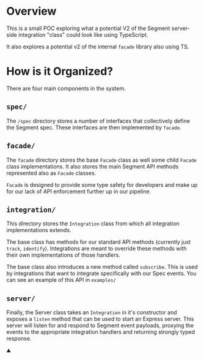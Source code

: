 # Overview
This is a small POC exploring what a potential V2 of the Segment server-side integration "class" could look like using TypeScript.

It also explores a potential v2 of the internal `facade` library also using TS.

# How is it Organized?
There are four main components in the system.

## `spec/`
The `/spec` directory stores a number of interfaces that collectively define the Segment spec. These interfaces are then implemented by `facade`.

## `facade/`
The `facade` directory stores the base `Facade` class as well some child `Facade` class implementations. It also stores the main Segment API methods represented also as `Facade` classes.

`Facade` is designed to provide some type safety for developers and make up for our lack of API enforcement further up in our pipeline.

## `integration/`
This directory stores the `Integration` class from which all integration implementations extends.

The base class has methods for our standard API methods (currently just `track`, `identify`). Integrations are meant to override these methods with their own implementations of those handlers.

The base class also introduces a new method called `subscribe`. This is used by integrations that want to integrate specifically with our Spec events. You can see an example of this API in `examples/`


## `server/`
Finally, the Server class takes an `Integration` in it's constructor and exposes a `listen` method that can be used to start an Express server. This server will listen for and respond to Segment event payloads, proxying the events to the appropriate integration handlers and returning strongly typed response.

⛰
